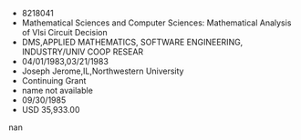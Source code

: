 
* 8218041
* Mathematical Sciences and Computer Sciences: Mathematical Analysis of Vlsi Circuit Decision
* DMS,APPLIED MATHEMATICS, SOFTWARE ENGINEERING, INDUSTRY/UNIV COOP RESEAR
* 04/01/1983,03/21/1983
* Joseph Jerome,IL,Northwestern University
* Continuing Grant
*   name not available
* 09/30/1985
* USD 35,933.00

nan
